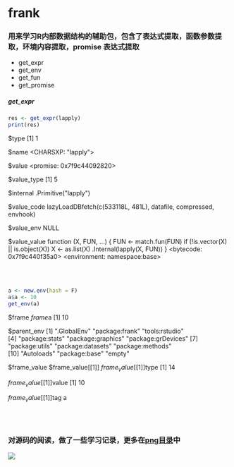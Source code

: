 [png]: https://github.com/frankill/frank/tree/main/png
[avatar]: https://github.com/frankill/frank/blob/main/png/package.png

# frank
 
### 用来学习R内部数据结构的辅助包，包含了表达式提取，函数参数提取，环境内容提取，promise 表达式提取
 
+ get_expr
+ get_env
+ get_fun
+ get_promise

##### get_expr  

``` r
res <- get_expr(lapply)
print(res)
```

$type
[1] 1

$name
<CHARSXP: "lapply">

$value
<promise: 0x7f9c44092820>

$value_type
[1] 5

$internal
.Primitive("lapply")

$value_code
lazyLoadDBfetch(c(533118L, 481L), datafile, compressed, envhook)

$value_env
NULL

$value_value
function (X, FUN, ...) 
{
    FUN <- match.fun(FUN)
    if (!is.vector(X) || is.object(X)) 
        X <- as.list(X)
    .Internal(lapply(X, FUN))
}
<bytecode: 0x7f9c440f35a0>
<environment: namespace:base>

<br/><br/>

``` r
a <- new.env(hash = F)
a$a <- 10
get_env(a)
```
$frame
$frame$a
[1] 10


$parent_env
 [1] ".GlobalEnv"        "package:frank"     "tools:rstudio"    
 [4] "package:stats"     "package:graphics"  "package:grDevices"
 [7] "package:utils"     "package:datasets"  "package:methods"  
[10] "Autoloads"         "package:base"      "empty"            

$frame_value
$frame_value[[1]]
$frame_value[[1]]$type
[1] 14

$frame_value[[1]]$value
[1] 10

$frame_value[[1]]$tag
a


<br/><br/>
### 对源码的阅读，做了一些学习记录，更多在[png目录][png]中



![][avatar]

